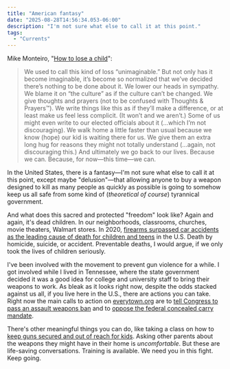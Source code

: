 ```yaml
---
title: "American fantasy"
date: "2025-08-28T14:56:34.053-06:00"
description: "I'm not sure what else to call it at this point."
tags: 
  - "Currents"
---
```


Mike Monteiro, "[How to lose a child](https://buttondown.com/monteiro/archive/how-to-lose-a-child/)":

> We used to call this kind of loss “unimaginable.” But not only has it become imaginable, it’s become so normalized that we’ve decided there’s nothing to be done about it. We lower our heads in sympathy. We blame it on “the culture” as if the culture can’t be changed. We give thoughts and prayers (not to be confused with Thoughts & Prayers™). We write things like this as if they’ll make a difference, or at least make us feel less complicit. (It won’t and we aren’t.) Some of us might even write to our elected officials about it (…which I’m not discouraging). We walk home a little faster than usual because we know (hope) our kid is waiting there for us. We give them an extra long hug for reasons they might not totally understand (…again, not discouraging this.) And ultimately we go back to our lives. Because we can. Because, for now—this time—we can.

In the United States, there is a fantasy—I'm not sure what else to call it at this point, except maybe "delusion"—that allowing anyone to buy a weapon designed to kill as many people as quickly as possible is going to somehow keep us all safe from some kind of (_theoretical of course_) tyrannical government. 

And what does this sacred and protected "freedom" look like? Again and again, it's dead children. In our neighborhoods, classrooms, churches, movie theaters, Walmart stores. In 2020, [firearms surpassed car accidents as the leading cause of death for children and teens](https://usafacts.org/data-projects/child-death) in the U.S. Death by homicide, suicide, or accident. Preventable deaths, I would argue, if we only took the lives of children seriously.

I've been involved with the movement to prevent gun violence for a while. I got involved while I lived in Tennessee, where the state government decided it was a good idea for college and university staff to bring their weapons to work. As bleak as it looks right now, despite the odds stacked against us all, if you live here in the U.S., there are actions you can take. Right now the main calls to action on [everytown.org](https://www.everytown.org/) are to [tell Congress to pass an assault weapons ban](https://act.everytown.org/sign/awb-2023/) and to [oppose the federal concealed carry mandate](https://act.everytown.org/sign/CCM-25/). 

There's other meaningful things you can do, like taking a class on how to [keep guns secured and out of reach for kids](https://besmartforkids.org/). Asking other parents about the weapons they might have in their home is _uncomfortable_. But these are life-saving conversations. Training is available. We need you in this fight. Keep&nbsp;going.